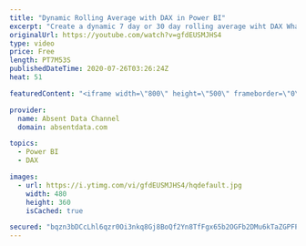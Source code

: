```yaml
---
title: "Dynamic Rolling Average with DAX in Power BI"
excerpt: "Create a dynamic 7 day or 30 day rolling average wiht DAX What-IF parameters with ease. Create a dynmaic dashboard board that provides immedicate insight. \r \r Check me out on Linkedin:\r www.linkedin.com/in/gaelimholland"
originalUrl: https://youtube.com/watch?v=gfdEUSMJHS4
type: video
price: Free
length: PT7M53S
publishedDateTime: 2020-07-26T03:26:24Z
heat: 51

featuredContent: "<iframe width=\"800\" height=\"500\" frameborder=\"0\" src=\"https://www.youtube.com/embed/gfdEUSMJHS4\" allow=\"accelerometer; autoplay; encrypted-media; gyroscope; picture-in-picture\" allowfullscreen></iframe>"

provider:
  name: Absent Data Channel
  domain: absentdata.com

topics:
  - Power BI
  - DAX

images:
  - url: https://i.ytimg.com/vi/gfdEUSMJHS4/hqdefault.jpg
    width: 480
    height: 360
    isCached: true

secured: "bqzn3bDCcLhl6qzr0Oi3nkq8Gj8BoQf2Yn8TfFgx65b2OGFb2DMu6kTaZGPFP+xXs1qs1kx3GCvJShHKxTFF7jaVbkA6gM9jeX53GQKG+xl7IKDlXJDopCqaFwWZZz3Nwdr4pCqglL5Lqwvg0gPogAbwc0IH3T/h0el3mS0eoCSjKiLHjgwvWChK382QnwgSlWUCOZIijI8mAl5uygFJnzEnUPH28XHJks2W0w2DtBxu3Nyavw8A8nMK3iYRBDZy9i8xvasvPCCluvnAx9FEhgoTjM5AQZ43Rl5SeCPBRDQ8th/3RiCLUheIbMWzYeAlBWCylqIfRPgYWxH/kvZPcBEeJ0LhGxb4lfyhut3XLkdN3lF5nBimCkfdnr5t7+FuD5Jx0kPZjAz2SV+9rar2imKtEFVDxS9+rIz+wDtfHvU=;SqV2LudtJDQNGozWP/SGyA=="
---
```


